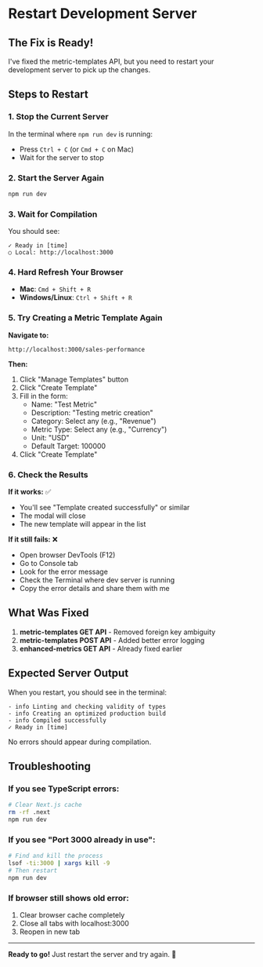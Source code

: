 # Restart Development Server

## The Fix is Ready! 

I've fixed the metric-templates API, but you need to restart your development server to pick up the changes.

## Steps to Restart

### 1. Stop the Current Server
In the terminal where `npm run dev` is running:
- Press `Ctrl + C` (or `Cmd + C` on Mac)
- Wait for the server to stop

### 2. Start the Server Again
```bash
npm run dev
```

### 3. Wait for Compilation
You should see:
```
✓ Ready in [time]
○ Local: http://localhost:3000
```

### 4. Hard Refresh Your Browser
- **Mac**: `Cmd + Shift + R`
- **Windows/Linux**: `Ctrl + Shift + R`

### 5. Try Creating a Metric Template Again

**Navigate to:**
```
http://localhost:3000/sales-performance
```

**Then:**
1. Click "Manage Templates" button
2. Click "Create Template"  
3. Fill in the form:
   - Name: "Test Metric"
   - Description: "Testing metric creation"
   - Category: Select any (e.g., "Revenue")
   - Metric Type: Select any (e.g., "Currency")
   - Unit: "USD"
   - Default Target: 100000
4. Click "Create Template"

### 6. Check the Results

**If it works:** ✅
- You'll see "Template created successfully" or similar
- The modal will close
- The new template will appear in the list

**If it still fails:** ❌
- Open browser DevTools (F12)
- Go to Console tab
- Look for the error message
- Check the Terminal where dev server is running
- Copy the error details and share them with me

## What Was Fixed

1. **metric-templates GET API** - Removed foreign key ambiguity
2. **metric-templates POST API** - Added better error logging
3. **enhanced-metrics GET API** - Already fixed earlier

## Expected Server Output

When you restart, you should see in the terminal:
```
- info Linting and checking validity of types
- info Creating an optimized production build
- info Compiled successfully
✓ Ready in [time]
```

No errors should appear during compilation.

## Troubleshooting

### If you see TypeScript errors:
```bash
# Clear Next.js cache
rm -rf .next
npm run dev
```

### If you see "Port 3000 already in use":
```bash
# Find and kill the process
lsof -ti:3000 | xargs kill -9
# Then restart
npm run dev
```

### If browser still shows old error:
1. Clear browser cache completely
2. Close all tabs with localhost:3000
3. Reopen in new tab

---

**Ready to go!** Just restart the server and try again. 🚀
